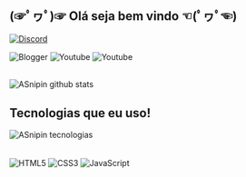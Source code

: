 ## (☞ﾟヮﾟ)☞  **Olá seja bem vindo**   ☜(ﾟヮﾟ☜)  

[![Discord](https://img.shields.io/badge/Discord-7289DA?style=for-the-badge&logo=discord&logoColor=white)](https://discord.gg/Czdup9Dfae)


<div style="display: inline_block">

<img align="center" alt="Blogger" src="https://img.shields.io/badge/Blogger-FF5722?style=for-the-badge&logo=blogger&logoColor=white"/>

<img align="center" alt="Youtube" src="https://img.shields.io/badge/YouTube-FF0000?style=for-the-badge&logo=youtube&logoColor=white"/>
    
<img align="center" alt="Youtube" src="https://img.shields.io/badge/Discord-7289DA?style=for-the-badge&logo=discord&logoColor=white"/>
    
    
    
    


</div> </br>

![ASnipin github stats](https://github-readme-stats.vercel.app/api?username=ASnipin&show_icons=true&theme=dark&include_all_commits=true&count_private=true&icon_color=a83232&bg_color=1a1919&locale=pt-br&border_color=a83232&title_color=5238ff&text_color=5238ff)

## Tecnologias que eu uso!

![ASnipin tecnologias](https://github-readme-stats.vercel.app/api/top-langs/?username=ASnipin&layout=compact&langs_count=7&theme=&icon_color=a83232&bg_color=1a1919&locale=pt-br&border_color=a83232&title_color=5238ff&text_color=5238ff)

<div style="display: inline_block"></br>
    <img align="center" alt="HTML5" src="https://img.shields.io/badge/HTML5-E34F26?style=for-the-badge&logo=html5&logoColor=white"/>
    <img align="center" alt="CSS3" src="https://img.shields.io/badge/CSS3-1572B6?style=for-the-badge&logo=css3&logoColor=white"/>
    <img align="center" alt="JavaScript" src="https://img.shields.io/badge/JavaScript-F7DF1E?style=for-the-badge&logo=javascript&logoColor=black"/>
    
</div>



